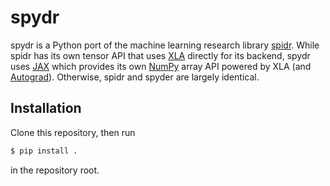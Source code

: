 # spydr

spydr is a Python port of the machine learning research library [spidr](https://github.com/joelberkeley/spidr). While spidr has its own tensor API that uses [XLA](https://www.tensorflow.org/xla) directly for its backend, spydr uses [JAX](https://github.com/google/jax) which provides its own [NumPy](https://numpy.org/) array API powered by XLA (and [Autograd](https://github.com/hips/autograd)). Otherwise, spidr and spyder are largely identical.

## Installation

Clone this repository, then run
```bash
$ pip install .
```
in the repository root.
